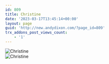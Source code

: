 ```yaml
---
id: 809
title: Christine
date: '2023-03-17T13:45:14+00:00'
layout: page
guid: 'http://new.andydixon.com/?page_id=809'
trx_addons_post_views_count:
    - '1'
---
```


![Christine](https://i0.wp.com/assets.g8x2.ldn.idrivee2-23.com/posters/Christine%2001.jpg?w=1200&ssl=1 "Christine")  
![Christine](https://i0.wp.com/assets.g8x2.ldn.idrivee2-23.com/posters/Christine%2002.jpg?w=1200&ssl=1 "Christine")
